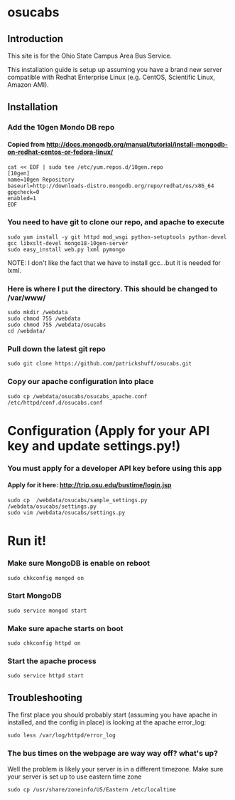 osucabs
=======
Introduction
------------
This site is for the Ohio State Campus Area Bus Service.  

This installation guide is setup up assuming you have a brand new server compatible with Redhat Enterprise Linux  (e.g. CentOS, Scientific Linux, Amazon AMI).  

Installation
------------
### Add the 10gen Mondo DB repo 
#### Copied from http://docs.mongodb.org/manual/tutorial/install-mongodb-on-redhat-centos-or-fedora-linux/
    cat << EOF | sudo tee /etc/yum.repos.d/10gen.repo
    [10gen]
    name=10gen Repository
    baseurl=http://downloads-distro.mongodb.org/repo/redhat/os/x86_64
    gpgcheck=0
    enabled=1
    EOF
    
### You need to have git to clone our repo, and apache to execute
    sudo yum install -y git httpd mod_wsgi python-setuptools python-devel gcc libxslt-devel mongo18-10gen-server
    sudo easy_install web.py lxml pymongo
NOTE: I don't like the fact that we have to install gcc...but it is needed for lxml. 

### Here is where I put the directory.  This should be changed to /var/www/
    sudo mkdir /webdata
    sudo chmod 755 /webdata
    sudo chmod 755 /webdata/osucabs
    cd /webdata/
    
### Pull down the latest git repo
    sudo git clone https://github.com/patrickshuff/osucabs.git
    
### Copy our apache configuration into place
    sudo cp /webdata/osucabs/osucabs_apache.conf /etc/httpd/conf.d/osucabs.conf

# Configuration (Apply for your API key and update settings.py!)

### You must apply for a developer API key before using this app
#### Apply for it here: http://trip.osu.edu/bustime/login.jsp
    sudo cp  /webdata/osucabs/sample_settings.py  /webdata/osucabs/settings.py
    sudo vim /webdata/osucabs/settings.py
# Run it!

### Make sure MongoDB is enable on reboot
    sudo chkconfig mongod on
    
### Start MongoDB
    sudo service mongod start
    
### Make sure apache starts on boot
    sudo chkconfig httpd on
    
### Start the apache process
    sudo service httpd start



Troubleshooting
---------------
The first place you should probably start (assuming you have apache in installed, and the config in place) is looking at the apache error_log:

    sudo less /var/log/httpd/error_log

### The bus times on the webpage are way way off?  what's up?
Well the problem is likely your server is in a different timezone.  Make sure your server is set up to use eastern time zone

    sudo cp /usr/share/zoneinfo/US/Eastern /etc/localtime

